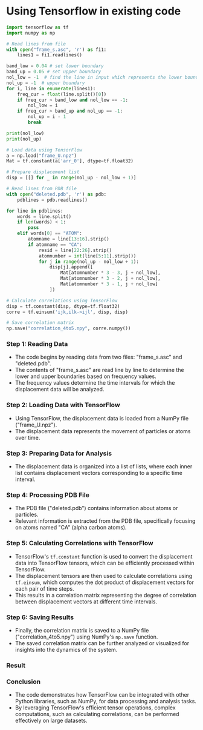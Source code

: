 # Using Tensorflow in existing code
```python
import tensorflow as tf
import numpy as np

# Read lines from file
with open("frame_s.asc", 'r') as fi1:
    lines1 = fi1.readlines()

band_low = 0.04 # set lower boundary
band_up = 0.05 # set upper boundary
nol_low = -1  # find the line in input which represents the lower boundary
nol_up = -1  # upper boundary
for i, line in enumerate(lines1):
    freq_cur = float(line.split()[0])
    if freq_cur > band_low and nol_low == -1:
        nol_low = i
    if freq_cur > band_up and nol_up == -1:
        nol_up = i - 1
        break

print(nol_low)
print(nol_up)

# Load data using TensorFlow
a = np.load("frame_U.npz")
Mat = tf.constant(a['arr_0'], dtype=tf.float32)

# Prepare displacement list
disp = [[] for _ in range(nol_up - nol_low + 1)]

# Read lines from PDB file
with open("deleted.pdb", 'r') as pdb:
    pdblines = pdb.readlines()

for line in pdblines:
    words = line.split()
    if len(words) < 1:
        pass
    elif words[0] == "ATOM":
        atomname = line[13:16].strip()
        if atomname == "CA":
            resid = line[22:26].strip()
            atomnumber = int(line[5:11].strip())
            for j in range(nol_up - nol_low + 1):
                disp[j].append([
                    Mat[atomnumber * 3 - 3, j + nol_low],
                    Mat[atomnumber * 3 - 2, j + nol_low],
                    Mat[atomnumber * 3 - 1, j + nol_low]
                ])

# Calculate correlations using TensorFlow
disp = tf.constant(disp, dtype=tf.float32)
corre = tf.einsum('ijk,ilk->ijl', disp, disp)

# Save correlation matrix
np.save("correlation_4to5.npy", corre.numpy())
```










### Step 1: Reading Data
- The code begins by reading data from two files: "frame_s.asc" and "deleted.pdb".
- The contents of "frame_s.asc" are read line by line to determine the lower and upper boundaries based on frequency values.
- The frequency values determine the time intervals for which the displacement data will be analyzed.

### Step 2: Loading Data with TensorFlow
- Using TensorFlow, the displacement data is loaded from a NumPy file ("frame_U.npz").
- The displacement data represents the movement of particles or atoms over time.

### Step 3: Preparing Data for Analysis
- The displacement data is organized into a list of lists, where each inner list contains displacement vectors corresponding to a specific time interval.

### Step 4: Processing PDB File
- The PDB file ("deleted.pdb") contains information about atoms or particles.
- Relevant information is extracted from the PDB file, specifically focusing on atoms named "CA" (alpha carbon atoms).

### Step 5: Calculating Correlations with TensorFlow
- TensorFlow's `tf.constant` function is used to convert the displacement data into TensorFlow tensors, which can be efficiently processed within TensorFlow.
- The displacement tensors are then used to calculate correlations using `tf.einsum`, which computes the dot product of displacement vectors for each pair of time steps.
- This results in a correlation matrix representing the degree of correlation between displacement vectors at different time intervals.

### Step 6: Saving Results
- Finally, the correlation matrix is saved to a NumPy file ("correlation_4to5.npy") using NumPy's `np.save` function.
- The saved correlation matrix can be further analyzed or visualized for insights into the dynamics of the system.


### Result


### Conclusion
- The code demonstrates how TensorFlow can be integrated with other Python libraries, such as NumPy, for data processing and analysis tasks.
- By leveraging TensorFlow's efficient tensor operations, complex computations, such as calculating correlations, can be performed effectively on large datasets.
